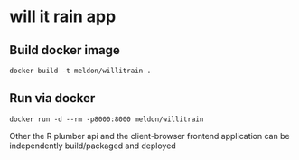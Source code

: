 # will it rain app

## Build docker image
```
docker build -t meldon/willitrain .
```
## Run via docker
```
docker run -d --rm -p8000:8000 meldon/willitrain
```

Other the R plumber api and the client-browser frontend application can be independently build/packaged and deployed
